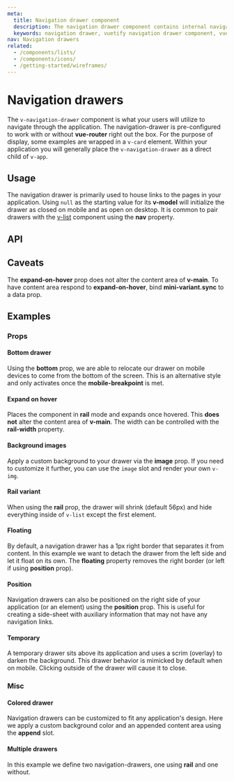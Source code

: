 ```yaml
---
meta:
  title: Navigation drawer component
  description: The navigation drawer component contains internal navigation links for an application and can be permanently on-screen or controlled programmatically.
  keywords: navigation drawer, vuetify navigation drawer component, vue navigation drawer component
nav: Navigation drawers
related:
  - /components/lists/
  - /components/icons/
  - /getting-started/wireframes/
---
```


# Navigation drawers

The `v-navigation-drawer` component is what your users will utilize to navigate through the application. The navigation-drawer is pre-configured to work with or without **vue-router** right out the box. For the purpose of display, some examples are wrapped in a `v-card` element. Within your application you will generally place the `v-navigation-drawer` as a direct child of `v-app`.

<entry-ad />

## Usage

The navigation drawer is primarily used to house links to the pages in your application. Using `null` as the starting value for its **v-model** will initialize the drawer as closed on mobile and as open on desktop. It is common to pair drawers with the [v-list](/components/lists) component using the **nav** property.

<!-- <example file="v-navigation-drawer/usage" /> -->

## API

<api-inline />

## Caveats

<alert type="info">

  The **expand-on-hover** prop does not alter the content area of **v-main**. To have content area respond to **expand-on-hover**, bind **mini-variant.sync** to a data prop.

</alert>

## Examples

### Props

#### Bottom drawer

Using the **bottom** prop, we are able to relocate our drawer on mobile devices to come from the bottom of the screen. This is an alternative style and only activates once the **mobile-breakpoint** is met.

<example file="v-navigation-drawer/prop-bottom-drawer" />

#### Expand on hover

Places the component in **rail** mode and expands once hovered. This **does not** alter the content area of **v-main**. The width can be controlled with the **rail-width** property.

<example file="v-navigation-drawer/prop-expand-on-hover" />

#### Background images

Apply a custom background to your drawer via the **image** prop. If you need to customize it further, you can use the `image` slot and render your own `v-img`.

<example file="v-navigation-drawer/prop-images" />

#### Rail variant

When using the **rail** prop, the drawer will shrink (default 56px) and hide everything inside of `v-list` except the first element.

<example file="v-navigation-drawer/prop-mini-variant" />

#### Floating

By default, a navigation drawer has a 1px right border that separates it from content. In this example we want to detach the drawer from the left side and let it float on its own. The **floating** property removes the right border (or left if using **position** prop).

<example file="v-navigation-drawer/prop-permanent-and-floating" />

#### Position

Navigation drawers can also be positioned on the right side of your application (or an element) using the **position** prop. This is useful for creating a side-sheet with auxiliary information that may not have any navigation links.

<example file="v-navigation-drawer/prop-right" />

#### Temporary

A temporary drawer sits above its application and uses a scrim (overlay) to darken the background. This drawer behavior is mimicked by default when on mobile. Clicking outside of the drawer will cause it to close.

<example file="v-navigation-drawer/prop-temporary" />

### Misc

#### Colored drawer

Navigation drawers can be customized to fit any application's design. Here we apply a custom background color and an appended content area using the **append** slot.

<example file="v-navigation-drawer/misc-colored" />

#### Multiple drawers

In this example we define two navigation-drawers, one using **rail** and one without.

<example file="v-navigation-drawer/misc-combined" />

<backmatter />
